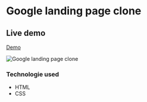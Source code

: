 # Google landing page clone

## Live demo
[Demo](https://google-home-page-clone-html.netlify.app/)

 ![Google landing page clone](https://res.cloudinary.com/dgm9zfiuo/image/upload/v1698692615/Portfolio%20projects/view_zt1abo.png)

### Technologie used
* HTML
* CSS
